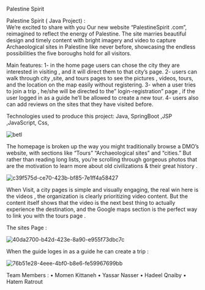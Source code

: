 Palestine Spirit

Palestine Spirit  ( Java Project)   :  
We’re excited to share with you Our new website “PalestineSpirit .com”, reimagined to reflect the energy of Palestine. 
The site marries beautiful design and timely content with bright imagery and video to capture Archaeological sites in Palestine like never before, 
showcasing the endless possibilities the five boroughs hold for all visitors.


Main features:
1- in the home page users can chose the city they are interested in visiting , and it will direct them to that city’s page.
2- users can walk through city ,site, and tours pages to see the pictures , videos, tours, and the location on the map easily without registering. 
3- when a user tries to join a trip , he/she will be directed to the” login-registration” page , if the user logged in as a guide he’ll be allowed to create a new tour.
4- users also can add reviews on the sites that they have visited before.


Technologies used to produce this project:
Java, SpringBoot ,JSP ,JavaScript, Css, 






![betl](https://user-images.githubusercontent.com/67499034/124720788-2e59b080-df11-11eb-911f-863e825e1327.jpg)

The homepage is broken up the way you might traditionally browse a DMO’s website,
with sections like “Tours” “Archaeological sites” and “cities.” But rather than reading long lists, you’re scrolling through gorgeous photos that are the motivation to learn 
more about old civilizations & their great history .
 
 ![c39f575d-ce70-423b-bf85-7e1ff4a58427](https://user-images.githubusercontent.com/67499034/124721092-7aa4f080-df11-11eb-85e8-cad349f7d69e.jpg)

 
When  Visit, a city pages is simple and visually engaging, the real win here is the videos ,
the organization is clearly prioritizing video content. But the content itself shows that the video is the next best thing to actually experience the destination,
and the Google maps section is the perfect way to link you with the tours page .
 
 The sites Page : 

 ![40da2700-b42d-423e-8a90-e955f73dbc7c](https://user-images.githubusercontent.com/67499034/124721196-8e505700-df11-11eb-9249-eba29826fe7c.jpg)
 
 
 When the guide loges in as a guide he can create a trip :
 
 ![76b51e28-4eee-4bf0-b8e6-fe59967699bb](https://user-images.githubusercontent.com/67499034/124721777-15053400-df12-11eb-8e6b-df4d42eb9805.jpg)


Team Members :
•	Momen Kittaneh
•	Yassar Nasser
•	Hadeel Qnaiby
•	Hatem Ratrout
